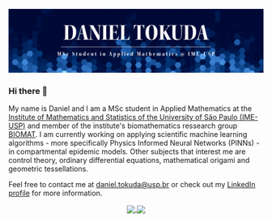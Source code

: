 ![Header](./GitHub.png)


### Hi there 👋

My name is Daniel and I am a MSc student in Applied Mathematics at the [Institute of Mathematics and Statistics of the University of São Paulo (IME-USP)](https://www.ime.usp.br) and member of the institute's biomathematics ressearch group [BIOMAT](https://sites.google.com/ime.usp.br/biomat/página-inicial). I am currently working on applying scientific machine learning algorithms - more specifically Physics Informed Neural Networks (PINNs) - in compartmental epidemic models. Other subjects that interest me are control theory, ordinary differential equations, mathematical origami and geometric tessellations.

Feel free to contact me at daniel.tokuda@usp.br or check out my [LinkedIn profile](https://www.linkedin.com/in/danielyujitokuda/) for more information. 



<div align="center">
<a href="https://github.com/anuraghazra/github-readme-stats">
  <img height=200 align="center" src="https://github-readme-stats.vercel.app/api?username=DanielTokuda&theme=transparent" />
</a>
<a href="https://github.com/anuraghazra/convoychat">
  <img height=200 align="center" src="https://github-readme-stats.vercel.app/api/top-langs?username=DanielTokuda&layout=donut&langs_count=8&card_width=320&theme=transparent" />
</a>

<!---
DanielTokuda/DanielTokuda is a ✨ special ✨ repository because its `README.md` (this file) appears on your GitHub profile.
You can click the Preview link to take a look at your changes.
--->
